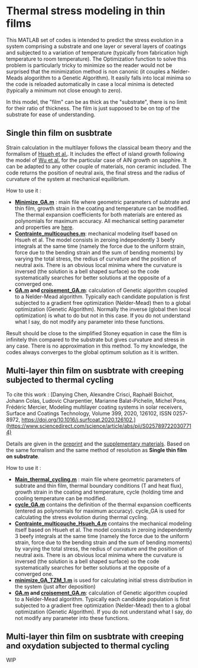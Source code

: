 # Thermal stress modeling in thin films

This MATLAB set of codes is intended to predict the stress evolution in a system comprising a substrate and one layer or several layers of coatings and subjected to a variation of temperature (typically from fabrication high temperature to room temperature). The Optimization function to solve this problem is particularly tricky to minimize so the reader would not be surprised that the minimization method is non canonic (it couples a Nelder-Meads alogorithm to a Genetic Algorithm). It easily falls into local minima so the code is reloaded automatically in case a local minima is detected (typically a minimum not close enough to zero). 

In this model, the "film" can be as thick as the "substrate", there is no limit for their ratio of thickness. The film is just supposed to be on top of the substrate for ease of understanding.

## Single thin film on susbtrate

Strain calculation in the multilayer follows the classical beam theory and the formalism of [Hsueh et al.](https://doi.org/10.1016/S0040-6090(02)00699-5). It includes the effect of island growth following the model of [Wu et al.](https://doi.org/10.1557/PROC-0892-FF26-01) for the particular case of AlN growth on sapphire. It can be adapted to any other couple of materials, non ceramic included. The code returns the position of neutral axis, the final stress and the radius of curvature of the system at mechanical equilibrium.

How to use it : 
- **[Minimize_GA.m](https://github.com/Raphael-Boichot/Thermal-stress-modeling-in-thin-films/blob/main/Codes%20single%20layer/Minimize_GA.m)** : main file where geometric parameters of subtrate and thin film, growth strain in the coating and temperature can be modified. The thermal expansion coefficients for both materials are entered as polynomials for maximum accuracy. All mechanical setting parameter and properties are [here](https://github.com/Raphael-Boichot/Thermal-stress-modeling-in-thin-films/blob/f6da0caecd306a09ab7a5f4855436a23501f7c9d/Codes%20single%20layer/Minimize_GA.m#L20).
- **[Contrainte_multicouches.m](https://github.com/Raphael-Boichot/Thermal-stress-modeling-in-thin-films/blob/main/Codes%20single%20layer/contrainte_multicouches.m)**: mechanical modeling itself based on Hsueh et al. The model consists in zeroing independently 3 beefy integrals at the same time (namely the force due to the uniform strain, force due to the bending strain and the sum of bending moments) by varying the total stress, the redius of curvature and the position of neutral axis. There is an obvious local minima where the curvature is inversed (the solution is a bell shaped surface) so the code systematically searches for better solutions at the opposite of a converged one.
- **[GA.m](https://github.com/Raphael-Boichot/Thermal-stress-modeling-in-thin-films/blob/main/Codes%20single%20layer/GA.m) and [croisement_GA.m](https://github.com/Raphael-Boichot/Thermal-stress-modeling-in-thin-films/blob/main/Codes%20single%20layer/croisement_GA.m)**: calculation of Genetic algorithm coupled to a Nelder-Mead algorithm. Typically each candidate population is first subjected to a gradient free optimization (Nelder-Mead) then to a global optimization (Genetic Algorithm). Normally the inverse (global then local optimization) is what to do but not in this case. If you do not understand what I say, do not modify any parameter into these functions.

Result should be close to the simplified Stoney equation in case the film is infinitely thin compared to the substrate but gives curvature and stress in any case. There is no approximation in this method. To my knowledge, the codes always converges to the global optimum solution as it is written.

## Multi-layer thin film on susbtrate with creeping subjected to thermal cycling

To cite this work :
[Danying Chen, Alexandre Crisci, Raphaël Boichot, Johann Colas, Ludovic Charpentier, Marianne Balat-Pichelin, Michel Pons, Frédéric Mercier,
Modeling multilayer coating systems in solar receivers, Surface and Coatings Technology, Volume 399, 2020, 126102, ISSN 0257-8972, https://doi.org/10.1016/j.surfcoat.2020.126102.](https://www.sciencedirect.com/science/article/abs/pii/S0257897220307714)

Details are given in the [preprint](https://github.com/Raphael-Boichot/Thermal-stress-modeling-in-thin-films/blob/main/Codes%20multilayers%20with%20creeping/Documentation/articleCSP.pdf) and the [supplementary materials](https://github.com/Raphael-Boichot/Thermal-stress-modeling-in-thin-films/blob/main/Codes%20multilayers%20with%20creeping/Documentation/articleCSP_Supplementary%20Materials.pdf). Based on the same formalism and the same method of resolution as **Single thin film on substrate**.

How to use it :
- **[Main_thermal_cycling.m](https://github.com/Raphael-Boichot/Thermal-stress-modeling-in-thin-films/blob/main/Codes%20multilayers%20with%20creeping/Main_thermal_cycling.m)** : main file where geometric parameters of subtrate and thin film, thermal boundary conditions (T and heat flux), growth strain in the coating and temperature, cycle (holding time and cooling temperature can be modified. 
- **[cycle_GA.m](https://github.com/Raphael-Boichot/Thermal-stress-modeling-in-thin-films/blob/main/Codes%20multilayers%20with%20creeping/cycle_GA.m)** contains the definition of the thermal expansion coefficents (entered as polynomials for maximum accuracy). cycle_GA is used for calculating the stress evolution during thermal cycling.
- **[Contrainte_multicouche_Hsueh_4.m](https://github.com/Raphael-Boichot/Thermal-stress-modeling-in-thin-films/blob/main/Codes%20multilayers%20with%20creeping/Contrainte_multicouche_Hsueh_4couches.m)** contains the mechanical modeling itself based on Hsueh et al. The model consists in zeroing independently 3 beefy integrals at the same time (namely the force due to the uniform strain, force due to the bending strain and the sum of bending moments) by varying the total stress, the redius of curvature and the position of neutral axis. There is an obvious local minima where the curvature is inversed (the solution is a bell shaped surface) so the code systematically searches for better solutions at the opposite of a converged one.
- **[minimize_GA_TZM_1.m](https://github.com/Raphael-Boichot/Thermal-stress-modeling-in-thin-films/blob/main/Codes%20multilayers%20with%20creeping/minimize_GA_TZM_1.m)** is used for calculating initial stress distribution in the system (just after deposition)
- **[GA.m](https://github.com/Raphael-Boichot/Thermal-stress-modeling-in-thin-films/blob/main/Codes%20multilayers%20with%20creeping/GA.m) and [croisement_GA.m](https://github.com/Raphael-Boichot/Thermal-stress-modeling-in-thin-films/blob/main/Codes%20multilayers%20with%20creeping/croisement_GA.m)**: calculation of Genetic algorithm coupled to a Nelder-Mead algorithm. Typically each candidate population is first subjected to a gradient free optimization (Nelder-Mead) then to a global optimization (Genetic Algorithm). If you do not understand what I say, do not modify any parameter into these functions.

## Multi-layer thin film on susbtrate with creeping and oxydation subjected to thermal cycling

WIP

